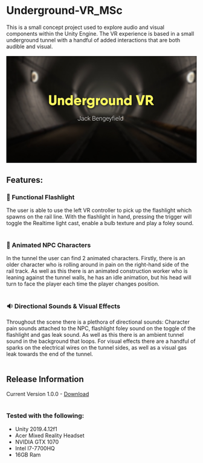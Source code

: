 # Underground-VR_MSc

This is a small concept project used to explore audio and visual components within the Unity Engine. The VR experience is based in a small underground tunnel with a handful of added interactions that are both audible and visual.
<br><br>
[![](https://github.com/jbengey/Underground-VR_MSc/blob/main/Thumbnail.jpg?raw=true)](https://youtu.be/tRt5G2IXByM "Showcase")

## Features:

### :flashlight: Functional Flashlight
The user is able to use the left VR controller to pick up the flashlight which spawns on the rail line. With the flashlight in hand, pressing the trigger will toggle the Realtime light cast, enable a bulb texture and play a foley sound.
<br><br>


### :construction_worker: Animated NPC Characters
In the tunnel the user can find 2 animated characters. Firstly, there is an older character who is rolling around in pain on the right-hand side of the rail track. As well as this there is an animated construction worker who is leaning against the tunnel walls, he has an idle animation, but his head will turn to face the player each time the player changes position.
<br><br>

### :sound: Directional Sounds & Visual Effects
Throughout the scene there is a plethora of directional sounds: Character pain sounds attached to the NPC, flashlight foley sound on the toggle of the flashlight and  gas leak sound. As well as this there is an ambient tunnel sound in the background that loops. For visual effects there are a handful of sparks on the electrical wires on the tunnel sides, as well as a visual gas leak towards the end of the tunnel.
<br><br>

## Release Information
Current Version 1.0.0 - [Download](https://github.com/jbengey/Underground-VR_MSc/releases/download/V1.0/Underground_VR_V1.zip)
<br><br>

### Tested with the following:
* Unity 2019.4.12f1
* Acer Mixed Reality Headset
* NVIDIA GTX 1070
* Intel I7-7700HQ
* 16GB Ram


